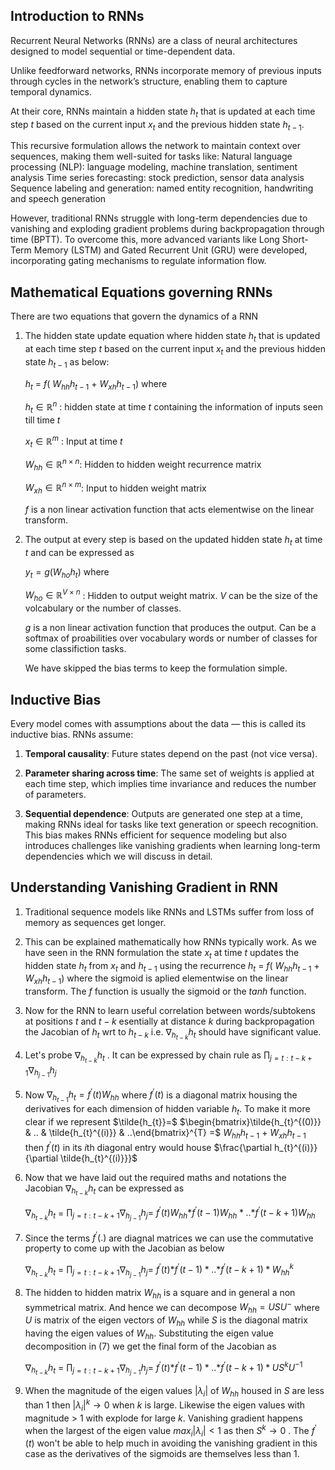 ## Introduction to RNNs

Recurrent Neural Networks (RNNs) are a class of neural architectures designed to model sequential or time-dependent data. 

Unlike feedforward networks, RNNs incorporate memory of previous inputs through cycles in the network’s structure, enabling them to capture temporal dynamics.

At their core, RNNs maintain a hidden state $`h_t`$ that is updated at each time step $`t`$ based on the current input $`x_t`$ and the previous hidden state $`h_{t-1}`$. 

This recursive formulation allows the network to maintain context over sequences, making them well-suited for tasks like:
Natural language processing (NLP): language modeling, machine translation, sentiment analysis
Time series forecasting: stock prediction, sensor data analysis
Sequence labeling and generation: named entity recognition, handwriting and speech generation

However, traditional RNNs struggle with long-term dependencies due to vanishing and exploding gradient problems during backpropagation through time (BPTT). To overcome this, more advanced variants like Long Short-Term Memory (LSTM) and Gated Recurrent Unit (GRU) were developed, incorporating gating mechanisms to regulate information flow.

## Mathematical Equations governing RNNs
There are two equations that govern the dynamics of a RNN
1. The hidden state update equation where hidden state $`h_t`$ that is updated at each time step $`t`$ based on the current input $`x_t`$ and the previous hidden state $`h_{t-1}`$ as below:
   
   $`h_t`$ = $`f(`$ $`W_{hh}`$$`h_{t-1}`$  + $`W_{xh}`$$`h_{t-1})`$ where

   $`h_t \in \mathbb{R}^{n}`$ : hidden state at time $`t`$ containing the information of inputs seen till time $`t`$
   
   $`x_t \in \mathbb{R}^{m}`$ : Input at time $`t`$
   
   $`W_{hh} \in \mathbb{R}^{n \times n}`$: Hidden to hidden weight recurrence matrix

   $`W_{xh} \in \mathbb{R}^{n \times m}`$: Input to hidden  weight matrix

   $`f`$ is a non linear activation function that acts elementwise on the linear transform.

2. The output at every step is based on the updated hidden state $`h_t`$ at time $`t`$ and can be expressed as

   $`y_t = g(W_{ho}h_t)`$ where

   $`W_{ho} \in \mathbb{R}^{V \times n}`$ : Hidden to output weight matrix. $`V`$ can be the size of the volcabulary or the number of classes.

   $`g`$ is a non linear activation function that produces the output. Can be a softmax of proabilities over vocabulary words or number of classes for some classifiction tasks.

   We have skipped the bias terms to keep the formulation simple.


## Inductive Bias

Every model comes with assumptions about the data — this is called its inductive bias. RNNs assume:
1. $`\textbf{Temporal causality}`$: Future states depend on the past (not vice versa).

2. $`\textbf{Parameter sharing across time}`$: The same set of weights is applied at each time step, which implies time invariance and reduces the number of parameters.

3. $`\textbf{Sequential dependence}`$: Outputs are generated one step at a time, making RNNs ideal for tasks like text generation or speech recognition.
This bias makes RNNs efficient for sequence modeling but also introduces challenges like vanishing gradients when learning long-term dependencies which we will discuss in detail.
   

## Understanding Vanishing Gradient in RNN

1. Traditional sequence models like RNNs and LSTMs suffer from loss of memory as sequences get longer.
2. This can be explained mathematically how RNNs typically work. As we have seen in the RNN formulation the state $`x_t`$ at time $`t`$ updates the hidden state $h_{t}$ from  $`x_t`$ and $h_{t-1}$ using the  recurrence  $`h_t`$ = $`f(`$ $`W_{hh}`$$`h_{t-1}`$  + $`W_{xh}`$$`h_{t-1})`$ where the sigmoid is aplied elementwise on the linear transform. The $`f`$ function is usually the sigmoid or the $`tanh`$ function.

3. Now for the RNN to learn useful correlation between words/subtokens at positions $`t`$ and $`t-k`$ esentially at distance $`k`$ during backpropagation the Jacobian of $`h_t`$ wrt to  $`h_{t-k}`$ i.e.  $`\nabla_{h_{t-k}} h_t`$ should have significant value.

4. Let's probe $`\nabla_{h_{t-k}} h_t`$ . It can be expressed by chain rule as   $`\prod_{j=t:t-k+1}\nabla_{h_{j-1}} h_j`$

5. Now $`\nabla_{h_{t-1}} h_t = f^{'}(t)W_{hh}`$ where $`f^{'}(t)`$ is a diagonal matrix housing the  derivatives for each dimension of hidden variable $`h_t`$. To make it more clear if we represent  $`\tilde{h_{t}}=`$ $`\begin{bmatrix}\tilde{h_{t}^{(0)}} & .. & \tilde{h_{t}^{(i)}} & ..\end{bmatrix}^{T} =`$   $`W_{hh}`$$`h_{t-1}`$  + $`W_{xh}`$$`h_{t-1}`$  then $`f^{'}(t)`$ in its $`i`$th diagonal entry would house $`\frac{\partial h_{t}^{(i)}}{\partial \tilde{h_{t}^{(i)}}}`$

6. Now that we have laid out the required maths and notations the  Jacobian $`\nabla_{h_{t-k}} h_t`$ can be expressed as
   
   $`\nabla_{h_{t-k}} h_t`$  = $`\prod_{j=t:t-k+1}\nabla_{h_{j-1}} h_j=`$ $`f^{'}(t)W_{hh}*`$$`f^{'}(t-1)W_{hh}*..*`$$`f^{'}(t-k+1)W_{hh}`$

7. Since the terms $`f^{'}(.)`$ are diagnal matrices we can use the commutative property to come up with the Jacobian as below

    $`\nabla_{h_{t-k}} h_t`$  = $`\prod_{j=t:t-k+1}\nabla_{h_{j-1}} h_j=`$ $`f^{'}(t)*`$$`f^{'}(t-1)*..*`$$`f^{'}(t-k+1)*W_{hh}^{k}`$

8. The hidden to hidden matrix $`W_{hh}`$ is a square and in general a non symmetrical matrix. And hence we can decompose
   $`W_{hh} = USU^{-}`$ where $`U`$ is matrix of the eigen vectors of $`W_{hh}`$ while $`S`$ is the diagonal matrix having the eigen values of $`W_{hh}`$. Substituting the eigen value decomposition in (7) we get the final form of the Jacobian as

   $`\nabla_{h_{t-k}} h_t`$  = $`\prod_{j=t:t-k+1}\nabla_{h_{j-1}} h_j=`$ $`f^{'}(t)*`$$`f^{'}(t-1)*..*`$$`f^{'}(t-k+1)*US^{k}U^{-1}`$  

9. When the magnitude of the eigen values $`|\lambda_{i}|`$ of $`W_{hh}`$ housed in $`S`$ are less than 1 then  $`|\lambda_{i}|^{k} \rightarrow 0 `$ when $`k`$ is large. Likewise the eigen values with magnitude > 1 with explode for large $`k`$. Vanishing gradient happens when the largest of the eigen value $`max_{i}|\lambda_{i}| < 1`$ as then $`S^{k} \rightarrow 0`$ . The $`f^{'}(t)`$ won't be able to help much in avoiding the vanishing gradient in this case as the derivatives of the sigmoids are themselves less than 1. 

   

